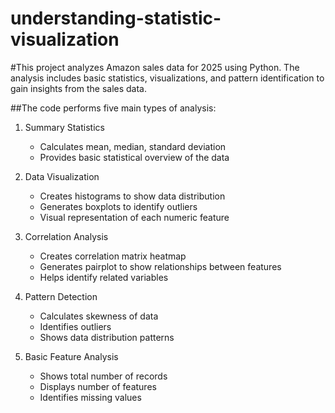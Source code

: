 # understanding-statistic-visualization
#This project analyzes Amazon sales data for 2025 using Python. The analysis includes basic statistics, visualizations, and pattern identification to gain insights from the sales data.

##The code performs five main types of analysis:

1. Summary Statistics
   - Calculates mean, median, standard deviation
   - Provides basic statistical overview of the data

2. Data Visualization
   - Creates histograms to show data distribution
   - Generates boxplots to identify outliers
   - Visual representation of each numeric feature

3. Correlation Analysis
   - Creates correlation matrix heatmap
   - Generates pairplot to show relationships between features
   - Helps identify related variables

4. Pattern Detection
   - Calculates skewness of data
   - Identifies outliers
   - Shows data distribution patterns

5. Basic Feature Analysis
   - Shows total number of records
   - Displays number of features
   - Identifies missing values
